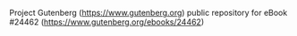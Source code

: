 Project Gutenberg (https://www.gutenberg.org) public repository for eBook #24462 (https://www.gutenberg.org/ebooks/24462)

